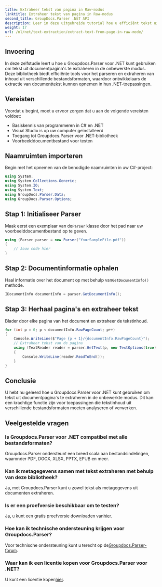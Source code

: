 ```yaml
---
title: Extraheer tekst van pagina in Raw-modus
linktitle: Extraheer tekst van pagina in Raw-modus
second_title: GroupDocs.Parser .NET API
description: Leer in deze uitgebreide tutorial hoe u efficiënt tekst uit documentpagina's kunt extraheren met Groupdocs.Parser voor .NET.
weight: 17
url: /nl/net/text-extraction/extract-text-from-page-in-raw-mode/
---
```

## Invoering
In deze zelfstudie leert u hoe u Groupdocs.Parser voor .NET kunt gebruiken om tekst uit documentpagina's te extraheren in de onbewerkte modus. Deze bibliotheek biedt efficiënte tools voor het parseren en extraheren van inhoud uit verschillende bestandsformaten, waardoor ontwikkelaars de extractie van documenttekst kunnen opnemen in hun .NET-toepassingen.
## Vereisten
Voordat u begint, moet u ervoor zorgen dat u aan de volgende vereisten voldoet:
- Basiskennis van programmeren in C# en .NET
- Visual Studio is op uw computer geïnstalleerd
- Toegang tot Groupdocs.Parser voor .NET-bibliotheek
- Voorbeelddocumentbestand voor testen

## Naamruimten importeren
Begin met het opnemen van de benodigde naamruimten in uw C#-project:
```csharp
using System;
using System.Collections.Generic;
using System.IO;
using System.Text;
using GroupDocs.Parser.Data;
using GroupDocs.Parser.Options;
```
## Stap 1: Initialiseer Parser
 Maak eerst een exemplaar van de`Parser` klasse door het pad naar uw voorbeelddocumentbestand op te geven.
```csharp
using (Parser parser = new Parser("YourSampleFile.pdf"))
{
    // Jouw code hier
}
```
## Stap 2: Documentinformatie ophalen
 Haal informatie over het document op met behulp van`GetDocumentInfo()` methode.
```csharp
IDocumentInfo documentInfo = parser.GetDocumentInfo();
```
## Stap 3: Herhaal pagina's en extraheer tekst
Blader door elke pagina van het document en extraheer de tekstinhoud.
```csharp
for (int p = 0; p < documentInfo.RawPageCount; p++)
{
    Console.WriteLine($"Page {p + 1}/{documentInfo.RawPageCount}");
    // Extraheer tekst van de pagina
    using (TextReader reader = parser.GetText(p, new TextOptions(true)))
    {
        Console.WriteLine(reader.ReadToEnd());
    }
}
```

## Conclusie
U hebt nu geleerd hoe u Groupdocs.Parser voor .NET kunt gebruiken om tekst uit documentpagina's te extraheren in de onbewerkte modus. Dit kan een krachtige functie zijn voor toepassingen die tekstinhoud uit verschillende bestandsformaten moeten analyseren of verwerken.

## Veelgestelde vragen
### Is Groupdocs.Parser voor .NET compatibel met alle bestandsformaten?
Groupdocs.Parser ondersteunt een breed scala aan bestandsindelingen, waaronder PDF, DOCX, XLSX, PPTX, EPUB en meer.
### Kan ik metagegevens samen met tekst extraheren met behulp van deze bibliotheek?
Ja, met Groupdocs.Parser kunt u zowel tekst als metagegevens uit documenten extraheren.
### Is er een proefversie beschikbaar om te testen?
 Ja, u kunt een gratis proefversie downloaden van[hier](https://releases.groupdocs.com/).
### Hoe kan ik technische ondersteuning krijgen voor Groupdocs.Parser?
 Voor technische ondersteuning kunt u terecht op de[Groupdocs.Parser-forum](https://forum.groupdocs.com/c/parser/17).
### Waar kan ik een licentie kopen voor Groupdocs.Parser voor .NET?
 U kunt een licentie kopen[hier](https://purchase.groupdocs.com/buy).